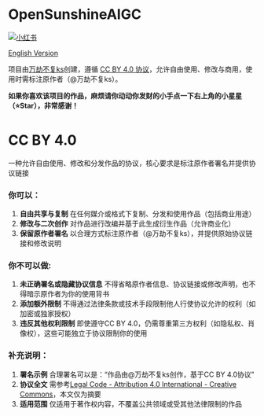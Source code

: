 # OpenSunshineAIGC

[![小红书](https://img.shields.io/badge/小红书-万劫不复ks-FF2443?logo=xiaohongshu)](https://www.xiaohongshu.com/user/profile/5e331246000000000100bb17)

[English Version](./README_EN.md)

项目由[万劫不复ks](https://www.xiaohongshu.com/user/profile/5e331246000000000100bb17)创建，遵循 [CC BY 4.0 协议](https://creativecommons.org/licenses/by/4.0/legalcode.txt)，允许自由使用、修改与商用，使用时需标注原作者（@万劫不复ks）。

**如果你喜欢该项目的作品，麻烦请你动动你发财的小手点一下右上角的小星星（⭐️Star），非常感谢！**

# CC BY 4.0

一种允许自由使用、修改和分发作品的协议，核心要求是标注原作者署名并提供协议链接

### 你可以：

1. **自由共享与复制**
   在任何媒介或格式下复制、分发和使用作品（包括商业用途）
2. **修改与二次创作**
   对作品进行改编并基于此生成衍生作品（允许商业化）
3. **保留原作者署名**
   以合理方式标注原作者（@万劫不复ks），并提供原始协议链接和修改说明

### 你不可以做:

1. **未正确署名或隐藏协议信息**
   不得省略原作者信息、协议链接或修改声明，也不得暗示原作者为你的使用背书
2. **添加额外限制**
   不得通过法律条款或技术手段限制他人行使协议允许的权利（如加密或独家授权）
3. **违反其他权利限制**
   即使遵守CC BY 4.0，仍需尊重第三方权利（如隐私权、肖像权），这些可能独立于协议限制你的使用

### 补充说明：

1. **署名示例**
   合理署名可以是：“作品由@万劫不复ks创作，基于CC BY 4.0协议”
2. **协议全文**
   需参考[Legal Code - Attribution 4.0 International - Creative Commons](https://creativecommons.org/licenses/by/4.0/legalcode)，本文仅为摘要
3. **适用范围**
   仅适用于著作权内容，不覆盖公共领域或受其他法律限制的作品
